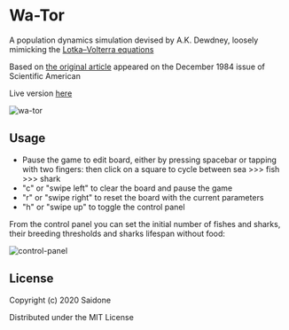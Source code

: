 # Wa-Tor

A population dynamics simulation devised by A.K. Dewdney, loosely mimicking the [Lotka–Volterra equations](https://en.wikipedia.org/wiki/Lotka%E2%80%93Volterra_equations)

Based on [the original article](https://github.com/saidone75/wa-tor/blob/master/wator_dewdney.pdf) appeared on the December 1984 issue of Scientific American

Live version [here](http://wa-tor.saidone.org)

![wa-tor](https://i.postimg.cc/yYDM4Png/wa-tor.png)

## Usage

* Pause the game to edit board, either by pressing spacebar or tapping with two fingers: then click on a square to cycle between sea >>> fish >>> shark
* "c" or "swipe left" to clear the board and pause the game
* "r" or "swipe right" to reset the board with the current parameters
* "h" or "swipe up" to toggle the control panel

From the control panel you can set the initial number of fishes and sharks, their breeding thresholds and sharks lifespan without food:

![control-panel](https://i.postimg.cc/yxXWGwDt/wa-tor-control-panel.png)

## License
Copyright (c) 2020 Saidone

Distributed under the MIT License
